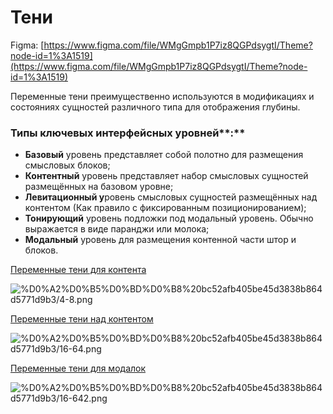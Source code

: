 # Тени

Figma: [https://www.figma.com/file/WMgGmpb1P7iz8QGPdsygtI/Theme?node-id=1%3A1519](https://www.figma.com/file/WMgGmpb1P7iz8QGPdsygtI/Theme?node-id=1%3A1519)

Переменные тени преимущественно используются в модификациях и состояниях сущностей различного типа для отображения глубины.

### Типы ключевых интерфейсных уровней**:**

- **Базовый** уровень представляет собой полотно для размещения смысловых блоков;
- **Контентный** уровень представляет набор смысловых сущностей размещённых на базовом уровне;
- **Левитационный у**ровень смысловых сущностей размещённых над контентом (Как правило с фиксированным позиционированием);
- **Тонирующий** уровень подложки под модальный уровень. Обычно выражается в виде паранджи или молока;
- **Модальный** уровень для размещения контенной части штор и блоков.

[Переменные тени для контента ](%D0%A2%D0%B5%D0%BD%D0%B8%20bc52afb405be45d3838b864d5771d9b3/%D0%9F%D0%B5%D1%80%D0%B5%D0%BC%D0%B5%D0%BD%D0%BD%D1%8B%D0%B5%20%D1%82%D0%B5%D0%BD%D0%B8%20%D0%B4%D0%BB%D1%8F%20%D0%BA%D0%BE%D0%BD%D1%82%D0%B5%D0%BD%D1%82%D0%B0%202d17b7bc5a1a436fbfcf9beeaf4716bf.csv)

![%D0%A2%D0%B5%D0%BD%D0%B8%20bc52afb405be45d3838b864d5771d9b3/4-8.png](%D0%A2%D0%B5%D0%BD%D0%B8%20bc52afb405be45d3838b864d5771d9b3/4-8.png)

[Переменные тени над контентом](%D0%A2%D0%B5%D0%BD%D0%B8%20bc52afb405be45d3838b864d5771d9b3/%D0%9F%D0%B5%D1%80%D0%B5%D0%BC%D0%B5%D0%BD%D0%BD%D1%8B%D0%B5%20%D1%82%D0%B5%D0%BD%D0%B8%20%D0%BD%D0%B0%D0%B4%20%D0%BA%D0%BE%D0%BD%D1%82%D0%B5%D0%BD%D1%82%D0%BE%D0%BC%2004c561ce245b476a95c387aab31fcf17.csv)

![%D0%A2%D0%B5%D0%BD%D0%B8%20bc52afb405be45d3838b864d5771d9b3/16-64.png](%D0%A2%D0%B5%D0%BD%D0%B8%20bc52afb405be45d3838b864d5771d9b3/16-64.png)

[Переменные тени для модалок ](%D0%A2%D0%B5%D0%BD%D0%B8%20bc52afb405be45d3838b864d5771d9b3/%D0%9F%D0%B5%D1%80%D0%B5%D0%BC%D0%B5%D0%BD%D0%BD%D1%8B%D0%B5%20%D1%82%D0%B5%D0%BD%D0%B8%20%D0%B4%D0%BB%D1%8F%20%D0%BC%D0%BE%D0%B4%D0%B0%D0%BB%D0%BE%D0%BA%20e228156462944c70b57e297ba53e6f7f.csv)

![%D0%A2%D0%B5%D0%BD%D0%B8%20bc52afb405be45d3838b864d5771d9b3/16-642.png](%D0%A2%D0%B5%D0%BD%D0%B8%20bc52afb405be45d3838b864d5771d9b3/16-642.png)